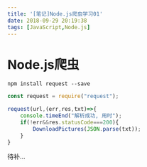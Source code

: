 ```yaml
---
title: '[笔记]Node.js爬虫学习01'
date: 2018-09-29 20:19:38
tags: [JavaScript,Node.js]
---
```


# Node.js爬虫

`npm install request --save`

```javascript
const request = require("request");

request(url,(err,res,txt)=>{
	console.timeEnd("解析成功, 用时");
	if(!err&&res.statusCode===200){
		DownloadPictures(JSON.parse(txt));
	}
}
```

<!-- more -->

待补...